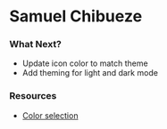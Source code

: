 # Samuel Chibueze

### What Next?

- Update icon color to match theme
- Add theming for light and dark mode

### Resources

- [Color selection](https://www.hostinger.com/tutorials/website-color-schemes)
